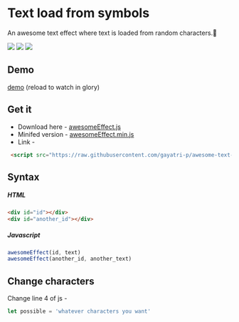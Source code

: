 # Text load from symbols
An awesome text effect where text is loaded from random characters.🤬

![](https://img.shields.io/badge/dependencies-none-blue.svg) ![](https://img.shields.io/badge/size-665%20bytes-blue.svg) ![](https://img.shields.io/badge/size%20(minified)-297%20bytes-blue.svg)

## Demo
[demo](https://gayatri-p.github.io/awesome-text-effect/) (reload to watch in glory)

## Get it
- Download here - [awesomeEffect.js](https://raw.githubusercontent.com/gayatri-p/awesome-text-effect/master/awesomeEffect.js)
- Minifed version - [awesomeEffect.min.js](https://raw.githubusercontent.com/gayatri-p/awesome-text-effect/master/awesomeEffect.min.js)
- Link - 
```html
 <script src="https://raw.githubusercontent.com/gayatri-p/awesome-text-effect/master/awesomeEffect.min.js"></script>
```


## Syntax
##### HTML
```html
<div id="id"></div>
<div id="another_id"></div>
```
##### Javascript
``` js
awesomeEffect(id, text)
awesomeEffect(another_id, another_text)
```
## Change characters
Change line 4 of js - 
```js
let possible = 'whatever characters you want'
```
